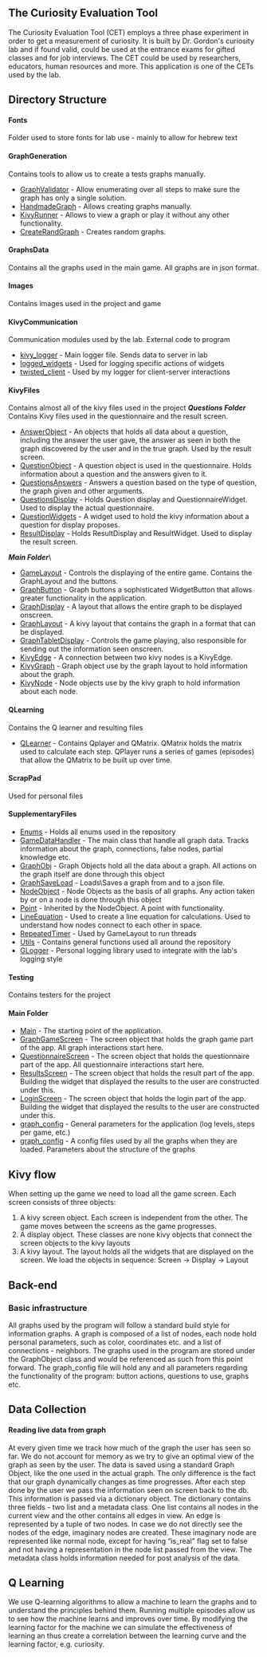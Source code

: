 ## The Curiosity Evaluation Tool
The Curiosity Evaluation Tool (CET) employs a three phase experiment in order to get a measurement of curiosity.
It is built by Dr. Gordon's curiosity lab and if found valid, could be used at the entrance exams for gifted classes and for job interviews.
The CET could be used by researchers, educators, human resources and more.
This application is one of the CETs used by the lab.

## Directory Structure

#### Fonts
Folder used to store fonts for lab use - mainly to allow for hebrew text

#### GraphGeneration
Contains tools to allow us to create a tests graphs manually.
* [GraphValidator](GraphGeneration/GraphValidator.py) - Allow enumerating over all steps to make sure the graph has only a single solution.
* [HandmadeGraph](GraphGeneration/HandmadeGraph.py) - Allows creating graphs manually.
* [KivyRunner](GraphGeneration/KivyRunner.py) - Allows to view a graph or play it without any other functionality.
* [CreateRandGraph](GraphGeneration/CreateRandGraph.py) - Creates random graphs.

#### GraphsData
Contains all the graphs used in the main game. All graphs are in json format.

#### Images
Contains images used in the project and game

#### KivyCommunication
Communication modules used by the lab. External code to program
* [kivy_logger](KivyCommunication/kivy_logger.py) - Main logger file. Sends data to server in lab
* [logged_widgets](KivyCommunication/logged_widgets.py) - Used for logging specific actions of widgets
* [twisted_client](KivyCommunication/twisted_client.py)  - Used by my logger for client-server interactions

#### KivyFiles
Contains almost all of the kivy files used in the project
***Questions Folder***\
Contains Kivy files used in the questionnaire and the result screen.
* [AnswerObject](KivyFiles/Questions/AnswerObject.py) - An objects that holds all data about a question, including the answer the user gave, the answer
as seen in both the graph discovered by the user and in the true graph. Used by the result screen.
* [QuestionObject](KivyFiles/Questions/QuestionObject.py) - A question object is used in the questionnaire. Holds information
about a question and the answers given to it.
* [QuestionsAnswers](KivyFiles/Questions/QuestionsAnswers.py) - Answers a question based on the type of question, the graph given and other arguments.
* [QuestionsDisplay](KivyFiles/Questions/QuestionsDisplay.py) - Holds Question display and QuestionnaireWidget. Used to display the actual questionnaire.
* [QuestionWidgets](KivyFiles/Questions/QuestionWidgets.py) - A widget used to hold the kivy information about a question for display proposes.
* [ResultDisplay](KivyFiles/Questions/ResultDisplay.py) - Holds ResultDisplay and ResultWidget. Used to display the result screen.

***Main Folder***\
* [GameLayout](KivyFiles/GameLayout.py) - Controls the displaying of the entire game. Contains the GraphLayout and the buttons.
* [GraphButton](KivyFiles/GraphButton.py) - Graph buttons a sophisticated WidgetButton that allows greater functionality in the application.
* [GraphDisplay](KivyFiles/GraphDisplay.py) - A layout that allows the entire graph to be displayed onscreen.
* [GraphLayout](KivyFiles/GraphLayout.py) - A kivy layout that contains the graph in a format that can be displayed.
* [GraphTabletDisplay](KivyFiles/GraphTabletDisplay.py) - Controls the game playing, also responsible for sending out the information seen onscreen.
* [KivyEdge](KivyFiles/KivyEdge.py) - A connection between two kivy nodes is a KivyEdge.
* [KivyGraph](KivyFiles/KivyGraph.py) - Graph object use by the graph layout to hold information about the graph.
* [KivyNode](KivyFiles/KivyNode.py) - Node objects use by the kivy graph to hold information about each node.

#### QLearning
Contains the Q learner and resulting files
* [QLearner](QLearning/QLearner.py) - Contains Qplayer and QMatrix.
QMatrix holds the matrix used to calculate each step.
QPlayer runs a series of games (episodes) that allow the QMatrix to be built up over time.

#### ScrapPad
Used for personal files

#### SupplementaryFiles
* [Enums](SupplementaryFiles/Enums.py) - Holds all enums used in the repository
* [GameDataHandler](SupplementaryFiles/GameDataHandler.py) - The main class that handle all graph data. Tracks information about the graph,
connections, false nodes, partial knowledge etc.
* [GraphObj](SupplementaryFiles/GraphObj.py) - Graph Objects hold all the data about a graph.
 All actions on the graph itself are done through this object
* [GraphSaveLoad](SupplementaryFiles/GraphSaveLoad.py) - Loads\Saves a graph from and to a json file.
* [NodeObject](SupplementaryFiles/NodeObject.py) - Node Objects as the basis of all graphs.
 Any action taken by or on a node is done through this object
* [Point](SupplementaryFiles/Point.py) - Inherited by the NodeObject. A point with functionality.
* [LineEquation](SupplementaryFiles/LineEquation.py) - Used to create a line equation for calculations.
Used to understand how nodes connect to each other in space.
* [RepeatedTimer](SupplementaryFiles/RepeatedTimer.py) - Used by GameLayout to run threads
* [Utils](SupplementaryFiles/Utils.py) - Contains general functions used all around the repository
* [GLogger](SupplementaryFiles/GLogger.py) - Personal logging library used to integrate with the lab's logging style

#### Testing
Contains testers for the project

#### Main Folder
* [Main](Main.py) - The starting point of the application.
* [GraphGameScreen](GraphGameScreen.py) - The screen object that holds the graph game part of the app. All graph interactions start here.
* [QuestionnaireScreen](QuestionnaireScreen.py) - The screen object that holds the questionnaire part of the app. All questionnaire interactions start here.
* [ResultsScreen](ResultsScreen.py) - The screen object that holds the result part of the app.
Building the widget that displayed the results to the user are constructed under this.
* [LoginScreen](LoginScreen.py) - The screen object that holds the login part of the app.
Building the widget that displayed the results to the user are constructed under this.
* [graph_config](game_config.txt) - General parameters for the application (log levels, steps per game, etc.)
* [graph_config](graph_config.txt) -
 A config files used by all the graphs when they are loaded.
 Parameters about the structure of the graphs

## Kivy flow
When setting up the game we need to load all the game screen. Each screen consists of three objects:
1) A kivy screen object. Each screen is independent from the other. The game moves between the screens as the game progresses.
2) A display object. These classes are none kivy objects that connect the screen objects to the kivy layouts
3) A kivy layout. The layout holds all the widgets that are displayed on the screen.
We load the objects in sequence: Screen -> Display -> Layout


## Back-end
### Basic infrastructure
All graphs used by the program will follow a standard build style for information graphs.
A graph is composed of a list of nodes, each node hold personal parameters, such as color, coordinates etc. and a list of connections - neighbors.
The graphs used in the program are stored under the GraphObject class and would be referenced as such from this point forward.
The graph_config file will hold any and all parameters regarding the functionality of the program: button actions, questions to use, graphs etc.

## Data Collection
#### Reading live data from graph
At every given time we track how much of the graph the user has seen so far. We do not account for memory as we try to give an optimal view of the graph
as seen by the user. The data is saved using a standard Graph Object, like the one used in the actual graph.
The only difference is the fact that our graph dynamically changes as time progresses.
After each step done by the user we pass the information seen on screen back to the db. This information is passed via a dictionary object.
The dictionary contains three fields - two list and a metadata class. One list contains all nodes in the current view and the other contains all edges
in view. An edge is represented by a tuple of two nodes. In case we do not directly see the nodes of the edge, imaginary nodes are created.
These imaginary node are represented like normal node, except for having “is_real” flag set to false and not having a representation in the node
list passed from the view. The metadata class holds information needed for post analysis of the data.

## Q Learning
We use Q-learning algorithms to allow a machine to learn the graphs and to understand the principles behind them. Running multiple episodes allow us
to see how the machine learns and improves over time. By modifying the learning factor for the machine we can simulate the effectiveness
of learning an thus create a correlation between the learning curve and the learning factor, e.g. curiosity.

